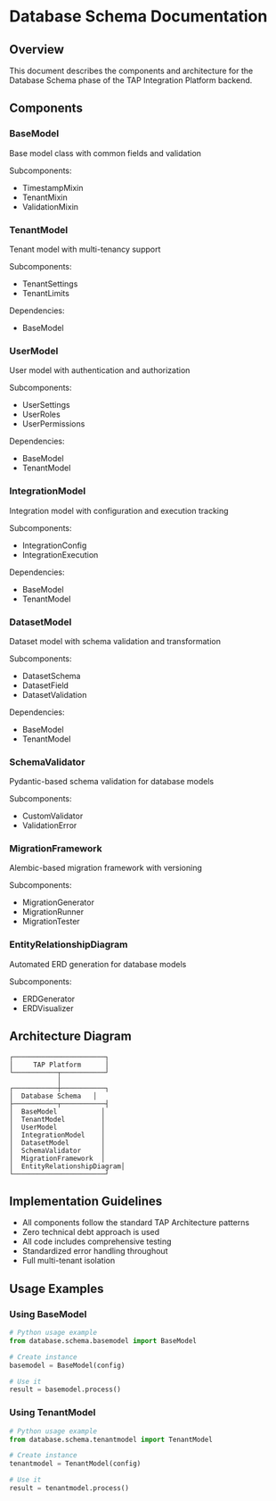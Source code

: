 # Database Schema Documentation

## Overview
This document describes the components and architecture for the Database Schema phase of the TAP Integration Platform backend.

## Components
### BaseModel
Base model class with common fields and validation

Subcomponents:
- TimestampMixin
- TenantMixin
- ValidationMixin



### TenantModel
Tenant model with multi-tenancy support

Subcomponents:
- TenantSettings
- TenantLimits

Dependencies:
- BaseModel

### UserModel
User model with authentication and authorization

Subcomponents:
- UserSettings
- UserRoles
- UserPermissions

Dependencies:
- BaseModel
- TenantModel

### IntegrationModel
Integration model with configuration and execution tracking

Subcomponents:
- IntegrationConfig
- IntegrationExecution

Dependencies:
- BaseModel
- TenantModel

### DatasetModel
Dataset model with schema validation and transformation

Subcomponents:
- DatasetSchema
- DatasetField
- DatasetValidation

Dependencies:
- BaseModel
- TenantModel

### SchemaValidator
Pydantic-based schema validation for database models

Subcomponents:
- CustomValidator
- ValidationError



### MigrationFramework
Alembic-based migration framework with versioning

Subcomponents:
- MigrationGenerator
- MigrationRunner
- MigrationTester



### EntityRelationshipDiagram
Automated ERD generation for database models

Subcomponents:
- ERDGenerator
- ERDVisualizer




## Architecture Diagram
```
┌───────────────────────┐
│     TAP Platform      │
└───────────┬───────────┘
            │
┌───────────┼───────────┐
│  Database Schema   │
├───────────┬───────────┤
│  BaseModel           │
│  TenantModel         │
│  UserModel           │
│  IntegrationModel    │
│  DatasetModel        │
│  SchemaValidator     │
│  MigrationFramework  │
│  EntityRelationshipDiagram│
└───────────────────────┘
```

## Implementation Guidelines
- All components follow the standard TAP Architecture patterns
- Zero technical debt approach is used
- All code includes comprehensive testing
- Standardized error handling throughout
- Full multi-tenant isolation

## Usage Examples
### Using BaseModel

```python
# Python usage example
from database.schema.basemodel import BaseModel

# Create instance
basemodel = BaseModel(config)

# Use it
result = basemodel.process()
```

### Using TenantModel

```python
# Python usage example
from database.schema.tenantmodel import TenantModel

# Create instance
tenantmodel = TenantModel(config)

# Use it
result = tenantmodel.process()
```

